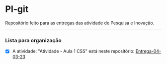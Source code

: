 # PI-git
Repositório feito para as entregas das atividade de Pesquisa e Inovação.

---
### Lista para organização

- [X] A atividade: "Atividade - Aula 1 CSS" está neste repositório: [Entrega-04-03-23](./entrega-04-03-23)
